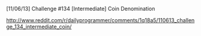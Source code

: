 [11/06/13] Challenge #134 [Intermediate] Coin Denomination

http://www.reddit.com/r/dailyprogrammer/comments/1q18a5/110613_challenge_134_intermediate_coin/